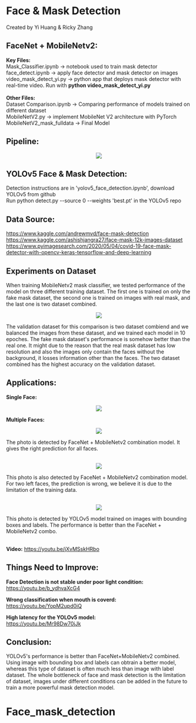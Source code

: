 # Face & Mask Detection
Created by Yi Huang & Ricky Zhang

## FaceNet + MobileNetv2:
**Key Files:**  <br>
Mask_Classifier.ipynb     -> notebook used to train mask detector <br>
face_detect.ipynb         -> apply face detector and mask detector on images <br>
video_mask_detect_yi.py   -> python app that deploys mask detector with real-time video. Run with **python video_mask_detect_yi.py** <br>
<br>
**Other Files:**  <br>
Dataset Comparison.ipynb  -> Comparing performance of models trained on different dataset  <br>
MobileNetV2.py            -> implement MobileNet V2 architecture with PyTorch <br>
MobileNetV2_mask_fulldata -> Final Model  <br>

## Pipeline:
<p align="center">
  <img src="https://github.com/yihuang1995/Face_mask_detection/blob/main/Images/pipeline.png">
</p>

## YOLOv5 Face & Mask Detection:
Detection instructions are in 'yolov5_face_detection.ipynb', download YOLOv5 from github <br>
Run python detect.py --source 0 --weights 'best.pt' in the YOLOv5 repo 

## Data Source:
https://www.kaggle.com/andrewmvd/face-mask-detection <br>
https://www.kaggle.com/ashishjangra27/face-mask-12k-images-dataset <br>
https://www.pyimagesearch.com/2020/05/04/covid-19-face-mask-detector-with-opencv-keras-tensorflow-and-deep-learning <br>

## Experiments on Dataset
When training MobileNetv2 mask classifier, we tested performance of the model on three different training dataset. The first one is trained on only the fake mask dataset, the second one is trained on images with real mask, and the last one is two dataset combined.
<p align="center">
  <img src="https://github.com/yihuang1995/Face_mask_detection/blob/main/Images/dataset_comparison.png">
</p>

The validation dataset for this comparison is two dataset combiend and we balanced the images from these dataset, and we trained each model in 10 epoches. The fake mask dataset's performance is somehow better than the real one. It might due to the reason that the real mask dataset has low resolution and also the images only contain the faces without the background, it losses information other than the faces. The two dataset combined has the highest accuracy on the validation dataset.

## Applications:
**Single Face:**<br>
<p align="center">
  <img src="https://github.com/yihuang1995/Face_mask_detection/blob/main/Images/yann_detect.png">
</p>

**Multiple Faces:**<br>
<p align="center">
  <img src="https://github.com/yihuang1995/Face_mask_detection/blob/main/Images/multi_detection.png">
</p>
The photo is detected by FaceNet + MobileNetv2 combination model. It gives the right prediction for all faces.
<br/><br/>

<p align="center">
  <img src="https://github.com/yihuang1995/Face_mask_detection/blob/main/Images/multi_detect2.png">
</p>
This photo is also detected by FaceNet + MobileNetv2 combination model. For two left faces, the prediction is wrong, we believe it is due to the limitation of the training data.
<br/><br/>

<p align="center">
  <img src="https://github.com/yihuang1995/Face_mask_detection/blob/main/Images/yolov5_detect.png">
</p>
This photo is detected by YOLOv5 model trained on images with bounding boxes and labels. The performance is better than the FaceNet + MobileNetv2 combo.
<br/><br/>

**Video:**
https://youtu.be/jXvMSskHRbo

## Things Need to Improve:
**Face Detection is not stable under poor light condition:**<br>
https://youtu.be/b_ydhvaXcG4

**Wrong classification when mouth is coverd:**<br>
https://youtu.be/YopM2upd0iQ

**High latency for the YOLOv5 model:**<br>
https://youtu.be/Mr98Dw70jJk

## Conclusion:
YOLOv5's performance is better than FaceNet+MobileNetv2 combined. Using image with bounding box and labels can obtrain a better model, whereas this type of dataset is often much less than image with label dataset. The whole bottleneck of face and mask detection is the limitation of dataset, images under different conditions can be added in the future to train a more powerful mask detection model.
# Face_mask_detection
